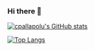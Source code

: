 ### Hi there 👋
<!-- ![Profile View Counter](https://komarev.com/ghpvc/?username=cpallapolu) -->

[![cpallapolu's GitHub stats](https://github-readme-stats.vercel.app/api?username=cpallapolu&count_private=true&theme=prussian&show_icons=true)](https://github.com/cpallapolu)

[![Top Langs](https://github-readme-stats.vercel.app/api/top-langs/?username=cpallapolu&theme=prussian&layout=compact)](https://github.com/cpallapolu)
  
<!--
**cpallapolu/cpallapolu** is a ✨ _special_ ✨ repository because its `README.md` (this file) appears on your GitHub profile.

Here are some ideas to get you started:

- 🔭 I’m currently working on ...
- 🌱 I’m currently learning ...
- 👯 I’m looking to collaborate on ...
- 🤔 I’m looking for help with ...
- 💬 Ask me about ...
- 📫 How to reach me: ...
- 😄 Pronouns: ...
- ⚡ Fun fact: ...
-->
